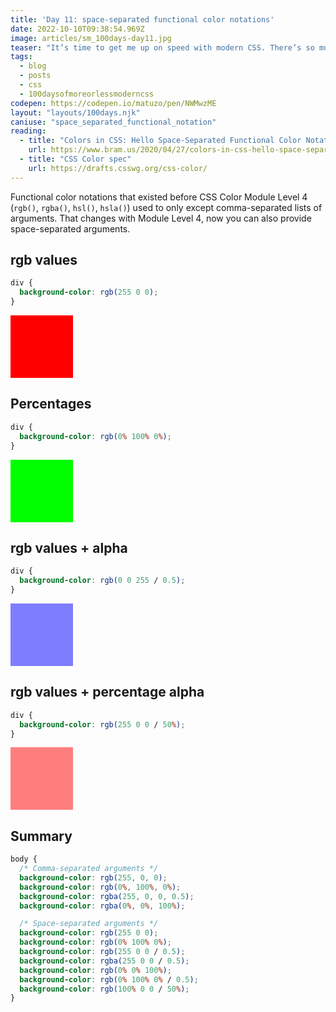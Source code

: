 ```yaml
---
title: 'Day 11: space-separated functional color notations'
date: 2022-10-10T09:38:54.969Z
image: articles/sm_100days-day11.jpg
teaser: "It’s time to get me up on speed with modern CSS. There’s so much new in CSS that I know too little about. To change that I’ve started [#100DaysOfMoreOrLessModernCSS](/blog/2022/100-days-of-more-or-less-modern-css/). Why more or less modern CSS? Because some topics will be about cutting-edge features, while other stuff has been around for quite a while already, but I just have little to no experience with it."
tags:
  - blog
  - posts
  - css
  - 100daysofmoreorlessmoderncss
codepen: https://codepen.io/matuzo/pen/NWMwzME
layout: "layouts/100days.njk"
caniuse: "space_separated_functional_notation"
reading:
  - title: "Colors in CSS: Hello Space-Separated Functional Color Notations"
    url: https://www.bram.us/2020/04/27/colors-in-css-hello-space-separated-functional-color-notations/
  - title: "CSS Color spec"
    url: https://drafts.csswg.org/css-color/
---
```

Functional color notations that existed before CSS Color Module Level 4 (`rgb()`, `rgba()`, `hsl()`, `hsla()`) used to only except comma-separated lists of arguments. That changes with Module Level 4, now you can also provide space-separated arguments.

<style>

  .div {
    width: 100px;
    height: 100px;
  }

  .div1 { background-color: rgb(255 0 0);}
  .div2 { background-color: rgb(0% 100% 0%);}
  .div3 { background-color: rgb(0 0 255 / 0.5);}
  .div4 { background-color: rgb(255 0 0 / 50%);}


</style>

## rgb values

```css
div {
  background-color: rgb(255 0 0);
}
```

<div class="div div1"></div>

## Percentages

```css
div {
  background-color: rgb(0% 100% 0%);
}
```

<div class="div div2"></div>

## rgb values + alpha

```css
div {
  background-color: rgb(0 0 255 / 0.5);
}
```

<div class="div div3"></div>

## rgb values + percentage alpha

```css
div {
  background-color: rgb(255 0 0 / 50%);
}
```

<div class="div div4"></div>

## Summary

```css
body {
  /* Comma-separated arguments */
  background-color: rgb(255, 0, 0);
  background-color: rgb(0%, 100%, 0%);
  background-color: rgba(255, 0, 0, 0.5);
  background-color: rgba(0%, 0%, 100%);

  /* Space-separated arguments */
  background-color: rgb(255 0 0);
  background-color: rgb(0% 100% 0%);
  background-color: rgb(255 0 0 / 0.5);
  background-color: rgba(255 0 0 / 0.5);
  background-color: rgb(0% 0% 100%);
  background-color: rgb(0% 100% 0% / 0.5);
  background-color: rgb(100% 0 0 / 50%);
}
```